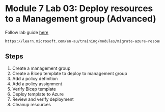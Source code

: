 # Module 7 Lab 03: Deploy resources to a Management group (Advanced)

Follow lab guide [here](https://learn.microsoft.com/en-au/training/modules/migrate-azure-resources-bicep/3-exercise-convert-migrate-resources?pivots=cli)

```bash
https://learn.microsoft.com/en-au/training/modules/migrate-azure-resources-bicep/3-exercise-convert-migrate-resources?pivots=cli
```

## Steps

1. Create a management group
2. Create a Bicep template to deploy to management group
3. Add a policy definition
4. Add a policy assignment
5. Verify Bicep template
6. Deploy template to Azure
7. Review and verify deployment
8. Cleanup resources
